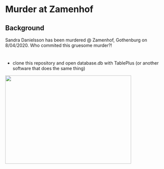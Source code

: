 # Murder at Zamenhof

## Background

Sandra Danielsson has been murdered @ Zamenhof, Gothenburg on 8/04/2020.
Who commited this gruesome murder?!

#

- clone this repository and open database.db with TablePlus (or another
  software that does the same thing)

<img src="https://pngimg.com/uploads/trollface/trollface_PNG13.png" width="400" height="280">
